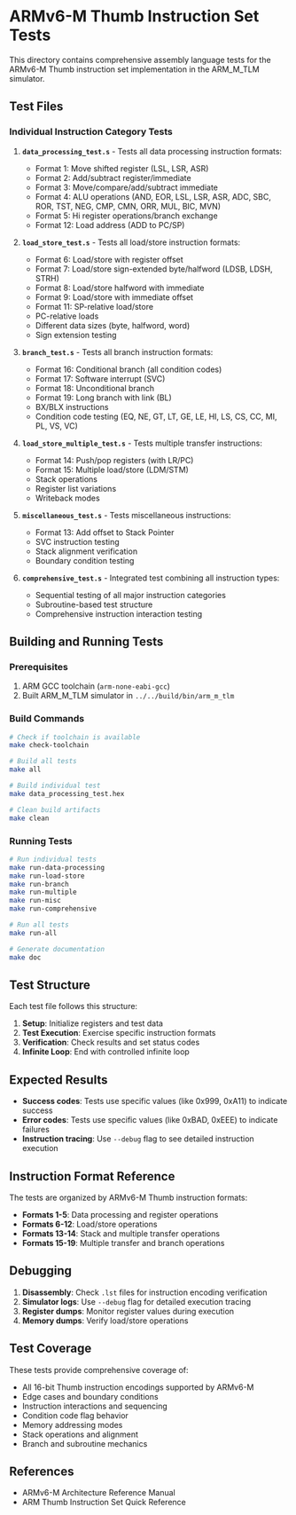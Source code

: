 # ARMv6-M Thumb Instruction Set Tests

This directory contains comprehensive assembly language tests for the ARMv6-M Thumb instruction set implementation in the ARM_M_TLM simulator.

## Test Files

### Individual Instruction Category Tests

1. **`data_processing_test.s`** - Tests all data processing instruction formats:
   - Format 1: Move shifted register (LSL, LSR, ASR)
   - Format 2: Add/subtract register/immediate
   - Format 3: Move/compare/add/subtract immediate  
   - Format 4: ALU operations (AND, EOR, LSL, LSR, ASR, ADC, SBC, ROR, TST, NEG, CMP, CMN, ORR, MUL, BIC, MVN)
   - Format 5: Hi register operations/branch exchange
   - Format 12: Load address (ADD to PC/SP)

2. **`load_store_test.s`** - Tests all load/store instruction formats:
   - Format 6: Load/store with register offset
   - Format 7: Load/store sign-extended byte/halfword (LDSB, LDSH, STRH)
   - Format 8: Load/store halfword with immediate
   - Format 9: Load/store with immediate offset
   - Format 11: SP-relative load/store
   - PC-relative loads
   - Different data sizes (byte, halfword, word)
   - Sign extension testing

3. **`branch_test.s`** - Tests all branch instruction formats:
   - Format 16: Conditional branch (all condition codes)
   - Format 17: Software interrupt (SVC)
   - Format 18: Unconditional branch
   - Format 19: Long branch with link (BL)
   - BX/BLX instructions
   - Condition code testing (EQ, NE, GT, LT, GE, LE, HI, LS, CS, CC, MI, PL, VS, VC)

4. **`load_store_multiple_test.s`** - Tests multiple transfer instructions:
   - Format 14: Push/pop registers (with LR/PC)
   - Format 15: Multiple load/store (LDM/STM)
   - Stack operations
   - Register list variations
   - Writeback modes

5. **`miscellaneous_test.s`** - Tests miscellaneous instructions:
   - Format 13: Add offset to Stack Pointer
   - SVC instruction testing
   - Stack alignment verification
   - Boundary condition testing

6. **`comprehensive_test.s`** - Integrated test combining all instruction types:
   - Sequential testing of all major instruction categories
   - Subroutine-based test structure
   - Comprehensive instruction interaction testing

## Building and Running Tests

### Prerequisites

1. ARM GCC toolchain (`arm-none-eabi-gcc`)
2. Built ARM_M_TLM simulator in `../../build/bin/arm_m_tlm`

### Build Commands

```bash
# Check if toolchain is available
make check-toolchain

# Build all tests
make all

# Build individual test
make data_processing_test.hex

# Clean build artifacts
make clean
```

### Running Tests

```bash
# Run individual tests
make run-data-processing
make run-load-store  
make run-branch
make run-multiple
make run-misc
make run-comprehensive

# Run all tests
make run-all

# Generate documentation
make doc
```

## Test Structure

Each test file follows this structure:

1. **Setup**: Initialize registers and test data
2. **Test Execution**: Exercise specific instruction formats
3. **Verification**: Check results and set status codes
4. **Infinite Loop**: End with controlled infinite loop

## Expected Results

- **Success codes**: Tests use specific values (like 0x999, 0xA11) to indicate success
- **Error codes**: Tests use specific values (like 0xBAD, 0xEEE) to indicate failures
- **Instruction tracing**: Use `--debug` flag to see detailed instruction execution

## Instruction Format Reference

The tests are organized by ARMv6-M Thumb instruction formats:

- **Formats 1-5**: Data processing and register operations
- **Formats 6-12**: Load/store operations  
- **Formats 13-14**: Stack and multiple transfer operations
- **Formats 15-19**: Multiple transfer and branch operations

## Debugging

1. **Disassembly**: Check `.lst` files for instruction encoding verification
2. **Simulator logs**: Use `--debug` flag for detailed execution tracing
3. **Register dumps**: Monitor register values during execution
4. **Memory dumps**: Verify load/store operations

## Test Coverage

These tests provide comprehensive coverage of:

- All 16-bit Thumb instruction encodings supported by ARMv6-M
- Edge cases and boundary conditions
- Instruction interactions and sequencing
- Condition code flag behavior
- Memory addressing modes
- Stack operations and alignment
- Branch and subroutine mechanics

## References

- ARMv6-M Architecture Reference Manual
- ARM Thumb Instruction Set Quick Reference